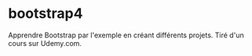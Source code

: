 # bootstrap4

Apprendre Bootstrap par l'exemple en créant différents projets.
Tiré d'un cours sur Udemy.com.
